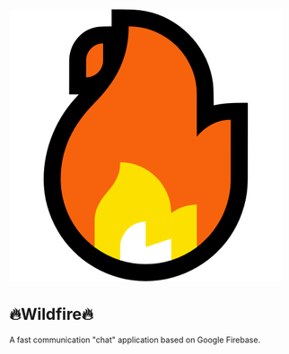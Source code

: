 ![icon](./src/icon.png)

# 🔥Wildfire🔥

A fast communication &quot;chat&quot; application based on Google Firebase.

